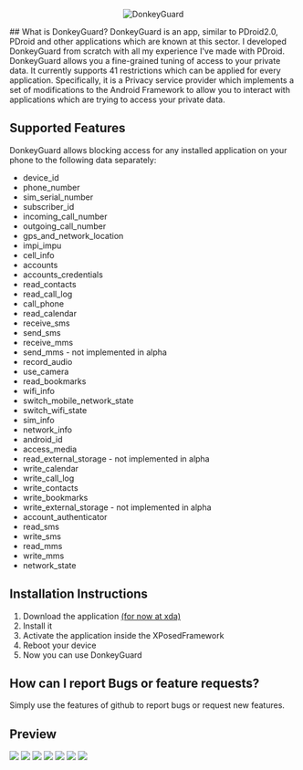<p align="center">
  <img src="http://www.bilderload.com/daten/senzatitolo2rdyP6NH9.jpg" alt="DonkeyGuard"/>
</p>
## What is DonkeyGuard?
DonkeyGuard is an app, similar to PDroid2.0, PDroid and other applications which are known at this sector. I developed DonkeyGuard from scratch with all my experience I've made with PDroid. DonkeyGuard allows you a fine-grained tuning of access to your private data. It currently supports 41 restrictions which can be applied for every application. Specifically, it is a Privacy service provider which implements a set of modifications to the Android Framework to allow you to interact with applications which are trying to access your private data.

## Supported Features
DonkeyGuard allows blocking access for any installed application on your phone to the following data separately:
* device_id
* phone_number
* sim_serial_number
* subscriber_id
* incoming_call_number
* outgoing_call_number
* gps_and_network_location
* impi_impu
* cell_info
* accounts
* accounts_credentials
* read_contacts
* read_call_log
* call_phone
* read_calendar
* receive_sms
* send_sms
* receive_mms
* send_mms - not implemented in alpha
* record_audio
* use_camera
* read_bookmarks
* wifi_info
* switch_mobile_network_state
* switch_wifi_state
* sim_info
* network_info
* android_id
* access_media
* read_external_storage - not implemented in alpha
* write_calendar
* write_call_log
* write_contacts
* write_bookmarks
* write_external_storage - not implemented in alpha
* account_authenticator
* read_sms
* write_sms
* read_mms
* write_mms
* network_state

## Installation Instructions
1. Download the application [(for now at xda)](http://forum.xda-developers.com/xposed/modules/app-donkeyguard-security-management-t2831556)
2. Install it
3. Activate the application inside the XPosedFramework
4. Reboot your device
5. Now you can use DonkeyGuard

## How can I report Bugs or feature requests?
Simply use the features of github to report bugs or request new features.

## Preview
![](http://www.bilderload.com/bild/348344/screenshot20140729093144UO8BJ.png) 
![](http://www.bilderload.com/bild/348345/screenshot20140729093210D9G30.png) ![](http://www.bilderload.com/bild/348346/screenshot20140729093216GY28T.png) ![](http://www.bilderload.com/bild/348347/screenshot201407290932276TD10.png) ![](http://www.bilderload.com/bild/348348/screenshot20140729093258VVWU5.png) ![](http://www.bilderload.com/bild/348349/screenshot20140729093310VT431.png) ![](http://www.bilderload.com/bild/348350/screenshot201407290933225VFFJ.png)

